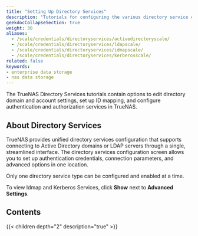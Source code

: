 ```yaml
---
title: "Setting Up Directory Services"
description: "Tutorials for configuring the various directory service credentials."
geekdocCollapseSection: true
weight: 30
aliases:
  - /scale/credentials/directoryservices/activedirectoryscale/
  - /scale/credentials/directoryservices/ldapscale/
  - /scale/credentials/directoryservices/idmapscale/
  - /scale/credentials/directoryservices/kerberosscale/
related: false
keywords:
- enterprise data storage
- nas data storage 
---
```


The TrueNAS Directory Services tutorials contain options to edit directory domain and account settings, set up ID mapping, and configure authentication and authorization services in TrueNAS.

## About Directory Services

TrueNAS provides unified directory services configuration that supports connecting to Active Directory domains or LDAP servers through a single, streamlined interface. The directory services configuration screen allows you to set up authentication credentials, connection parameters, and advanced options in one location.

Only one directory service type can be configured and enabled at a time.

To view Idmap and Kerberos Services, click **Show** next to **Advanced Settings**.

<div class="noprint">

## Contents

{{< children depth="2" description="true" >}}

</div>
